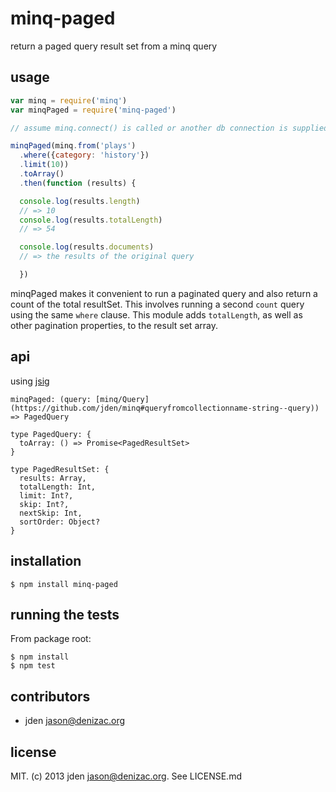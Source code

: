 # minq-paged
return a paged query result set from a minq query

## usage
```js
var minq = require('minq')
var minqPaged = require('minq-paged')

// assume minq.connect() is called or another db connection is supplied

minqPaged(minq.from('plays')
  .where({category: 'history'})
  .limit(10))
  .toArray()
  .then(function (results) {

  console.log(results.length)
  // => 10
  console.log(results.totalLength)
  // => 54

  console.log(results.documents)
  // => the results of the original query

  })

```

minqPaged makes it convenient to run a paginated query and also return a count of the total resultSet. This involves running a second `count` query using the same `where` clause. This module adds `totalLength`, as well as other pagination properties, to the result set array.

## api

using [jsig](https://github.com/jden/jsig)

`minqPaged: (query: [minq/Query](https://github.com/jden/minq#queryfromcollectionname-string--query)) => PagedQuery`

```
type PagedQuery: {
  toArray: () => Promise<PagedResultSet>
}

type PagedResultSet: {
  results: Array,
  totalLength: Int,
  limit: Int?,
  skip: Int?,
  nextSkip: Int,
  sortOrder: Object?
}

```

## installation

    $ npm install minq-paged


## running the tests

From package root:

    $ npm install
    $ npm test


## contributors

- jden <jason@denizac.org>


## license

MIT. (c) 2013 jden <jason@denizac.org>. See LICENSE.md
